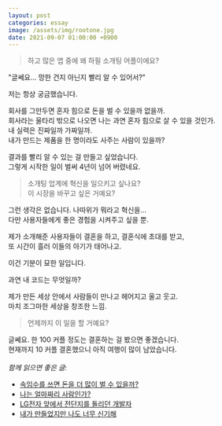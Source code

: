 ```yaml
---
layout: post
categories: essay
image: /assets/img/rootone.jpg
date: 2021-09-07 01:00:00 +0900
---
```


>하고 많은 앱 중에 왜 하필 소개팅 어플이에요?

"글쎄요... 망한 건지 아닌지 빨리 알 수 있어서?"

저는 항상 궁금했습니다.  

회사를 그만두면 혼자 힘으로 돈을 벌 수 있을까 없을까.  
회사라는 울타리 밖으로 나오면 나는 과연 혼자 힘으로 살 수 있을 것인가.  
내 실력은 진짜일까 가짜일까.  
내가 만드는 제품을 한 명이라도 사주는 사람이 있을까?

결과를 빨리 알 수 있는 걸 만들고 싶었습니다.  
그렇게 시작한 일이 벌써 4년이 넘어 버렸네요.

>소개팅 업계에 혁신을 일으키고 싶나요?  
>이 시장을 바꾸고 싶은 거예요?

그런 생각은 없습니다. 나따위가 뭐라고 혁신을...  
다만 사용자들에게 좋은 경험을 시켜주고 싶을 뿐.

제가 소개해준 사용자들이 결혼을 하고, 결혼식에 초대를 받고,  
또 시간이 흘러 이들의 아기가 태어나고.

이건 기분이 묘한 일입니다.

과연 내 코드는 무엇일까?  

제가 만든 세상 안에서 사람들이 만나고 헤어지고 울고 웃고.  
마치 조그마한 세상을 창조한 느낌.

>언제까지 이 일을 할 거예요?

글쎄요. 한 100 커플 정도는 결혼하는 걸 봤으면 좋겠습니다.  
현재까지 10 커플 결혼했으니 아직 여행이 많이 남았습니다.
<br>
<br>
*함께 읽으면 좋은 글:*
* [속임수를 쓰면 돈을 더 많이 벌 수 있을까?](https://brunch.co.kr/@buildingking/100)
* [나는 얼마짜리 사람인가?](https://brunch.co.kr/@buildingking/62)
* [LG전자 앞에서 전단지를 돌리던 개발자](/essay/2021/11/15/LG전자-앞에서-전단지를-돌리던-개발자.html)
* [내가 만들었지만 나도 너무 신기해](/essay/2022/05/04/code-is-magic.html)
